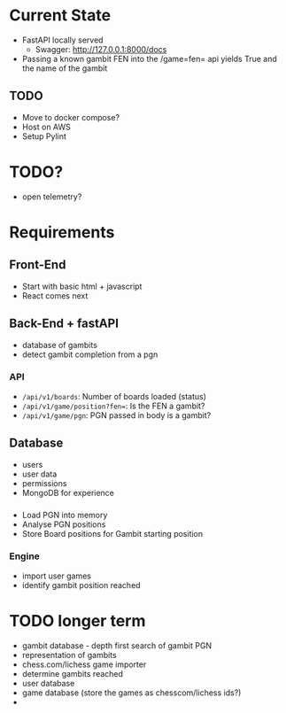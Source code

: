 # Current State
- FastAPI locally served
    - Swagger: http://127.0.0.1:8000/docs
- Passing a known gambit FEN into the /game=fen= api yields True and the name of the gambit

## TODO
- Move to docker compose?
- Host on AWS
- Setup Pylint

# TODO?
- open telemetry?

# Requirements
## Front-End
- Start with basic html + javascript
- React comes next

## Back-End + fastAPI
- database of gambits
- detect gambit completion from a pgn

### API
- `/api/v1/boards`: Number of boards loaded (status)
- `/api/v1/game/position?fen=`: Is the FEN a gambit?
- `/api/v1/game/pgn`: PGN passed in body is a gambit?

## Database
- users
- user data
- permissions
- MongoDB for experience

###
- Load PGN into memory
- Analyse PGN positions
- Store Board positions for Gambit starting position

### Engine
- import user games
- identify gambit position reached


# TODO longer term
- gambit database - depth first search of gambit PGN
- representation of gambits
- chess.com/lichess game importer
- determine gambits reached
- user database
- game database (store the games as chesscom/lichess ids?)
- 
